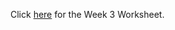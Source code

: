 Click <a href="https://docs.google.com/document/d/1F7AVMVOqBj2AL3jRP6JPc9H7VNVDL1CbY3PyZG078Zs/edit?usp=sharing">here</a> for the Week 3 Worksheet. 
